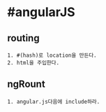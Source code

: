 #angularJS
==========

## routing
    1. #(hash)로 location을 만든다.
    2. html을 주입한다.
## ngRount
    1. angular.js다음에 include하라.
    
